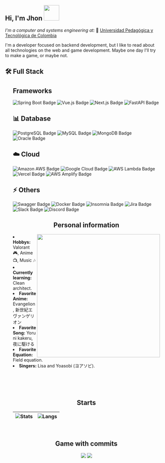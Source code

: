 <h2> Hi, I'm Jhon <img src="https://i.pinimg.com/originals/e1/06/ee/e106ee093d744089a5ce56fd49675047.gif" width="50"></h2>

<p>
<em>I'm a computer and systems engineering at:</em>
  🏫 <a href="https://www.uptc.edu.co" style"text-decoration: none" =>Universidad Pedagógica y Tecnológica de Colombia</a>
</p>

<p>I'm a developer focused on backend development, but I like to read about all technologies on the web and game development. Maybe one day I'll try to make a game, or maybe not.</p>

<div>
<h2>🛠️ Full Stack</h2>
<div style="margin-left: 5%">

<div>  

## Frameworks

<img src="https://img.shields.io/badge/Spring%20Boot-6DB33F?logo=springboot&logoColor=fff&style=for-the-badge" alt="Spring Boot Badge">
<img src="https://img.shields.io/badge/Vue.js-4FC08D?logo=vuedotjs&logoColor=fff&style=for-the-badge" alt="Vue.js Badge">
<img src="https://img.shields.io/badge/Next.js-000?logo=nextdotjs&logoColor=fff&style=for-the-badge" alt="Next.js Badge">
<img src="https://img.shields.io/badge/FastAPI-009688?logo=fastapi&logoColor=fff&style=for-the-badge" alt="FastAPI Badge">


<h2>📊 Database</h4>

<img src="https://img.shields.io/badge/PostgreSQL-4169E1?logo=postgresql&logoColor=fff&style=for-the-badge" alt="PostgreSQL Badge">
<img src="https://img.shields.io/badge/MySQL-4479A1?logo=mysql&logoColor=fff&style=for-the-badge" alt="MySQL Badge">

<img src="https://img.shields.io/badge/MongoDB-47A248?logo=mongodb&logoColor=fff&style=for-the-badge" alt="MongoDB Badge">
<img src="https://img.shields.io/badge/Oracle-F80000?logo=oracle&logoColor=fff&style=for-the-badge" alt="Oracle Badge">

<h2>☁️ Cloud</h3>

<img src="https://img.shields.io/badge/Amazon%20AWS-232F3E?logo=amazonaws&logoColor=fff&style=for-the-badge" alt="Amazon AWS Badge">
<img src="https://img.shields.io/badge/Google%20Cloud-4285F4?logo=googlecloud&logoColor=fff&style=for-the-badge" alt="Google Cloud Badge">
<img src="https://img.shields.io/badge/AWS%20Lambda-F90?logo=awslambda&logoColor=fff&style=for-the-badge" alt="AWS Lambda Badge">
<img src="https://img.shields.io/badge/Vercel-000?logo=vercel&logoColor=fff&style=for-the-badge" alt="Vercel Badge">
<img src="https://img.shields.io/badge/AWS%20Amplify-F90?logo=awsamplify&logoColor=fff&style=for-the-badge" alt="AWS Amplify Badge">



<h2>⚡ Others</h3>

<img src="https://img.shields.io/badge/Swagger-85EA2D?logo=swagger&logoColor=000&style=for-the-badge" alt="Swagger Badge">
<img src="https://img.shields.io/badge/Docker-2496ED?logo=docker&logoColor=fff&style=for-the-badge" alt="Docker Badge">
<img src="https://img.shields.io/badge/Insomnia-4000BF?logo=insomnia&logoColor=fff&style=for-the-badge" alt="Insomnia Badge">
<img src="https://img.shields.io/badge/Jira-0052CC?logo=jira&logoColor=fff&style=for-the-badge" alt="Jira Badge">
<img src="https://img.shields.io/badge/Slack-4A154B?logo=slack&logoColor=fff&style=for-the-badge" alt="Slack Badge">
<img src="https://img.shields.io/badge/Discord-5865F2?logo=discord&logoColor=fff&style=for-the-badge" alt="Discord Badge">

<div>

<h2 align="center"> Personal information  </h2>
<div>
<img src="https://64.media.tumblr.com/083c9830cdab8675cd6bd2dd38080306/071d83eadad564fc-c8/s250x400/d83c65271855073c6c8000dd1e3f9929821bef9a.gifv" align="right" width="400" >
<li><b>Hobbys:</b> Valorant 🎮, Anime 📺, Music 🎶</li>
<li><b>Currently learning:</b> Clean architect.</li>
<li><b>Favorite Anime:</b> Evangelion, 新世紀エヴァンゲリオン</li>
<li><b>Favorite Song:</b> Yoru ni kakeru, 夜に駆ける</li>
<li><b>Favorite Equation:</b> Field equation.</li>
<li><b>Singers:</b> Lisa and Yoasobi (ヨアソビ).</li>
<br>
<br>
<br>
</div>
<br>

<h2 align="center"> Starts </h2>

<div align="center"> 
  
| ![Stats](https://github-readme-stats.vercel.app/api?username=Jhon-Acevedo&show_icons=true&theme=tokyonight&locale=es&bg_color=00000000&hide_border=true) | ![Langs](https://github-readme-stats.vercel.app/api/top-langs/?username=Jhon-Acevedo&theme=tokyonight&locale=es&layout=compact&bg_color=00000000&hide_border=true) |
| ------------------------------------------------------------ | ------------------------------------------------------------ 

</div>
<br>


<h2 align="center"> Game with commits </h2>
<div align="center"> 
  
![](https://raw.githubusercontent.com/J3xLe1988B3lx0x2E6/J3xLe1988B3lx0x2E6/output/github-contribution-grid-snake-dark.svg#gh-dark-mode-only)
![](https://raw.githubusercontent.com/J3xLe1988B3lx0x2E6/J3xLe1988B3lx0x2E6/output/github-contribution-grid-snake.svggh-light-mode-only)

</div>
<br>
